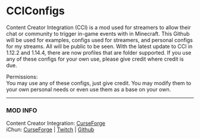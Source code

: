 # CCIConfigs

Content Creator Integration (CCI) is a mod used for streamers to allow their chat or community to trigger in-game events with in Minecraft. This Github will be used for examples, configs used for streamers, and personal configs for my streams. All will be public to be seen. With the latest update to CCI in 1.12.2 and 1.14.4, there are now profiles that are folder supported. If you use any of these configs for your own use, please give credit where credit is due.   

Permissions:  
You may use any of these configs, just give credit. You may modify them to your own personal needs or even use them as a base on your own. 

-----
### MOD INFO
Content Creator Integration: [CurseForge](https://www.curseforge.com/minecraft/mc-mods/content-creator-integration)  
iChun: [CurseForge](https://www.curseforge.com/members/ohaiichun/projects) | [Twitch](https://www.twitch.tv/ohaiichun) | [Github](https://github.com/iChun)  
